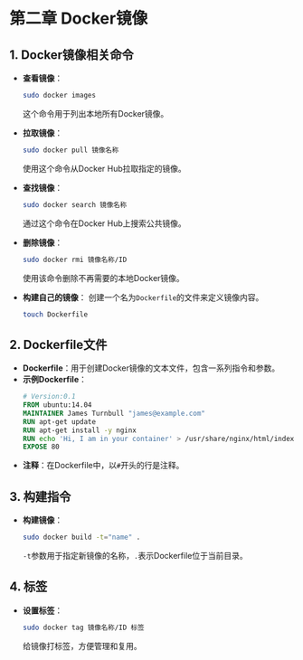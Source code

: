 # 第二章 Docker镜像

## 1. Docker镜像相关命令

- **查看镜像**：
  ```bash
  sudo docker images
  ```
  这个命令用于列出本地所有Docker镜像。

- **拉取镜像**：
  ```bash
  sudo docker pull 镜像名称
  ```
  使用这个命令从Docker Hub拉取指定的镜像。

- **查找镜像**：
  ```bash
  sudo docker search 镜像名称
  ```
  通过这个命令在Docker Hub上搜索公共镜像。

- **删除镜像**：
  ```bash
  sudo docker rmi 镜像名称/ID
  ```
  使用该命令删除不再需要的本地Docker镜像。

- **构建自己的镜像**：
  创建一个名为`Dockerfile`的文件来定义镜像内容。
  ```bash
  touch Dockerfile
  ```

## 2. Dockerfile文件
- **Dockerfile**：用于创建Docker镜像的文本文件，包含一系列指令和参数。
- **示例Dockerfile**：
  ```Dockerfile
  # Version:0.1
  FROM ubuntu:14.04
  MAINTAINER James Turnbull "james@example.com"
  RUN apt-get update
  RUN apt-get install -y nginx
  RUN echo 'Hi, I am in your container' > /usr/share/nginx/html/index.html
  EXPOSE 80
  ```
- **注释**：在Dockerfile中，以`#`开头的行是注释。

## 3. 构建指令
- **构建镜像**：
  ```bash
  sudo docker build -t="name" .
  ```
  `-t`参数用于指定新镜像的名称，`.`表示Dockerfile位于当前目录。

## 4. 标签
- **设置标签**：
  ```bash
  sudo docker tag 镜像名称/ID 标签
  ```
  给镜像打标签，方便管理和复用。
